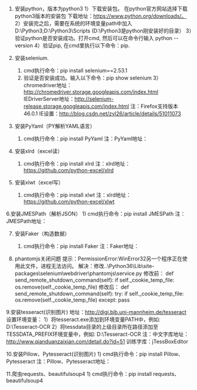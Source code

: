 1. 安装python，版本为python3 
      1）下载安装包。 在python官方网站选择下载python3版本的安装包
         下载地址：https://www.python.org/downloads/。  
      2）安装完之后，需要在系统的环境变量path中加入D:\Python3;D:\Python3\Scripts (D:\Python3是python刚安装好的目录）
      3）验证python是否安装成功。打开cmd, 然后可以在命令行输入 python --version
      4）验证pip, 在cmd里执行以下命令：pip.

2. 安装selenium.
     1) cmd执行命令：pip install selenium==2.53.1        
     2) 验证是否安装成功。输入以下命令：pip show selenium
     3）chromedriver地址：http://chromedriver.storage.googleapis.com/index.html
        IEDriverServer地址：http://selenium-release.storage.googleapis.com/index.html
     注：Firefox支持版本46.0.1
         IE设置：http://blog.csdn.net/zyl26/article/details/51011073

3. 安装PyYaml（PY解析YAML语言）
     1) cmd执行命令：pip install PyYaml
     注：PyYaml地址：

4. 安装xlrd（excel读）
     1) cmd执行命令：pip install xlrd 
     注：xlrd地址：https://github.com/python-excel/xlrd

5. 安装xlwt（excel写）
     1) cmd执行命令：pip install xlwt 
     注：xlrd地址：https://github.com/python-excel/xlwt

6.安装JMESPath（解析JSON）
     1) cmd执行命令：pip install JMESPath 
     注：JMESPath地址：

7. 安装Faker（构造数据）
     1) cmd执行命令：pip install Faker
     注：Faker地址：

8. phantomjs关闭问题
     提示：PermissionError:WinError32另一个程序正在使用此文件，进程无法访问。
     解决：修改..\Python36\Lib\site-packages\selenium\webdriver\phantomjs\service.py
     修改前：
          def send_remote_shutdown_command(self):
              if self._cookie_temp_file:
                  os.remove(self._cookie_temp_file)
     修改后：
          def send_remote_shutdown_command(self):
          try:
              if self._cookie_temp_file:
                  os.remove(self._cookie_temp_file)
          except:
              pass

9.安装tesseract(识别图片) 
      地址：http://digi.bib.uni-mannheim.de/tesseract
      设置环境变量： 
      1）将tesseract.exe添加到环境变量PATH中，例如: D:\Tesseract-OCR
      2）将tessdata目录的上级目录所在路径添加至TESSDATA_PREFIX环境变量中，例如: D:\Tesseract-OCR
      注：中文字库地址：http://www.qianduanzaixian.com/detail.do?id=51
          训练字库：jTessBoxEditor

10.安装Pillow、Pytesseract(识别图片)
      1) cmd执行命令：pip install Pillow、Pytesseract
      注：Pillow、Pytesseract地址：

11.爬虫requests、beautifulsoup4
      1) cmd执行命令：pip install requests、beautifulsoup4